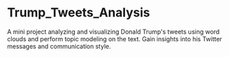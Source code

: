 # Trump_Tweets_Analysis
A mini project analyzing and visualizing Donald Trump's tweets using word clouds and perform topic modeling on the text. Gain insights into his Twitter messages and communication style.
